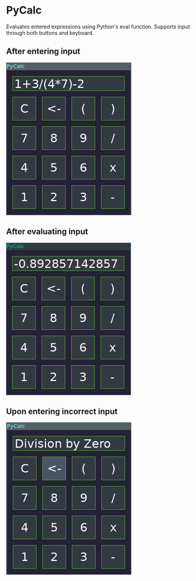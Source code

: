 # PyCalc
Evaluates entered expressions using Python's eval function. Supports input through both buttons and keyboard.

## After entering input
![Image of calculator with entered values](screenshots/expression.png)

## After evaluating input
![Image of calculator with calculated value](screenshots/evaluated.png)

## Upon entering incorrect input
![Image of error message](screenshots/error.png)
